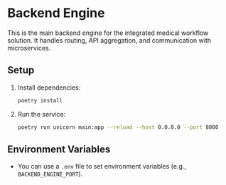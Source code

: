 # Backend Engine

This is the main backend engine for the integrated medical workflow solution. It handles routing, API aggregation, and communication with microservices.

## Setup

1. Install dependencies:
   ```bash
   poetry install
   ```

2. Run the service:
   ```bash
   poetry run uvicorn main:app --reload --host 0.0.0.0 --port 8000
   ```

## Environment Variables
- You can use a `.env` file to set environment variables (e.g., `BACKEND_ENGINE_PORT`). 